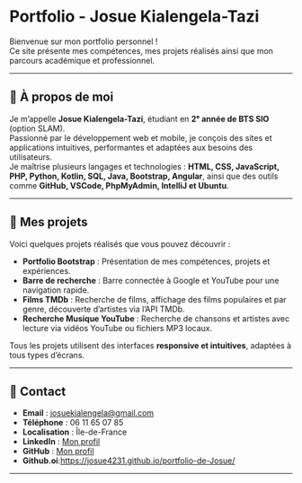 # Portfolio - Josue Kialengela-Tazi

Bienvenue sur mon portfolio personnel !  
Ce site présente mes compétences, mes projets réalisés ainsi que mon parcours académique et professionnel.

---

## 🔹 À propos de moi

Je m’appelle **Josue Kialengela-Tazi**, étudiant en **2ᵉ année de BTS SIO** (option SLAM).  
Passionné par le développement web et mobile, je conçois des sites et applications intuitives, performantes et adaptées aux besoins des utilisateurs.  
Je maîtrise plusieurs langages et technologies : **HTML, CSS, JavaScript, PHP, Python, Kotlin, SQL, Java, Bootstrap, Angular**, ainsi que des outils comme **GitHub, VSCode, PhpMyAdmin, IntelliJ et Ubuntu**.

---

## 🔹 Mes projets

Voici quelques projets réalisés que vous pouvez découvrir :

- **Portfolio Bootstrap** : Présentation de mes compétences, projets et expériences.  
- **Barre de recherche** : Barre connectée à Google et YouTube pour une navigation rapide.  
- **Films TMDb** : Recherche de films, affichage des films populaires et par genre, découverte d’artistes via l’API TMDb.  
- **Recherche Musique YouTube** : Recherche de chansons et artistes avec lecture via vidéos YouTube ou fichiers MP3 locaux.  

Tous les projets utilisent des interfaces **responsive et intuitives**, adaptées à tous types d’écrans.

---

## 🔹 Contact

- **Email** : josuekialengela@gmail.com  
- **Téléphone** : 06 11 65 07 85  
- **Localisation** : Île-de-France  
- **LinkedIn** : [Mon profil](https://www.linkedin.com/in/josu%C3%A9-kialengela-tazi/)  
- **GitHub** : [Mon profil](https://github.com/Josue4231)
- **Github.oi**:https://josue4231.github.io/portfolio-de-Josue/

---